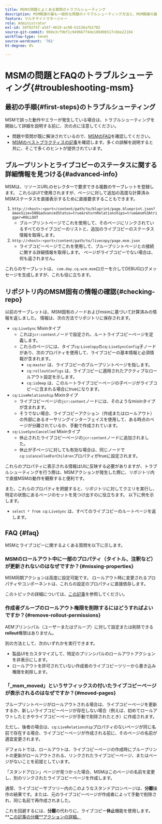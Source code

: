 ```yaml
---
title: MSMの問題とよくある質問のトラブルシューティング
description: MSM関連の最も一般的な問題のトラブルシューティング方法と、MSM関連の最も一般的な質問の回答を得る方法を説明します。
feature: マルチサイトマネージャー
role: Administrator
exl-id: 50f02f4f-a347-4619-ac90-b3136a7b1782
source-git-commit: 90de3cf9bf1c949667f4de109d0b517c6be22184
workflow-type: tm+mt
source-wordcount: '761'
ht-degree: 0%

---
```


# MSMの問題とFAQのトラブルシューティング{#troubleshooting-msm}

## 最初の手順{#first-steps}のトラブルシューティング

MSMで誤った動作やエラーが発生している場合は、トラブルシューティングを開始して詳細を説明する前に、次の点に注意してください。

* 問題や質問が既に解決されているので、[MSMのFAQ](#faq)を確認してください。
* [MSMのベストプラクティスの記事](best-practices.md)を確認します。多くの誤解を説明すると共に、そこで多くのヒントが提供されています。

## ブループリントとライブコピーのステータスに関する詳細情報を見つける{#advanced-info}

MSMは、リソースURLのセレクターで要求できる複数のサーブレットを登録します。 これらはUIで使用されますが、ページに対して追加の高度な計算済みMSMステータスを直接表示するために直接要求することもできます。

1. `http://<host>:<port>/content/path/to/bluprint/page.blueprint.json?&maxSize=500&advancedStatus=true&returnRelationships=true&msm%3Atrigger=ROLLOUT`
   * ブループリントページでこれを使用して、そのページにリンクされているすべてのライブコピーのリストと、追加のライブコピーのステータス情報を取得します。
1. `http://<host>:<port>/content/path/to/livecopy/page.msm.json`
   * ライブコピーページでこれを使用して、ブループリントページとの接続に関する詳細情報を取得します。 ページがライブコピーでない場合は、何も返されません。

これらのサーブレットは、 `com.day.cq.wcm.msm`ロガーを介してDEBUGログメッセージを生成しますが、これも役に立ちます。

## リポジトリ内のMSM固有の情報の確認{#checking-repo}

以前のサーブレットは、MSM固有のノードおよびmixinに基づいて計算済みの情報を返しました。 情報は、次の方法でリポジトリに保存されます。

* `cq:LiveSync` Mixinタイプ
   * これは`jcr:content`ノードで設定され、ルートライブコピーページを定義します。
   * これらのページには、タイプ`cq:LiveCopy`の`cq:LiveSyncConfig`子ノードがあり、次のプロパティを使用して、ライブコピーの基本情報と必須情報が含まれます。
      * `cq:master` は、ライブコピーのブループリントページを指します。
      * `cq:rolloutConfigs` は、ライブコピーに適用されたアクティブなロールアウト設定を示します。
      * `cq:isDeep` は、このルートライブコピーページの子ページがライブコピーに含まれる場合にtrueになります。
* `cq:LiveRelationship` Mixinタイプ
   * ライブコピーページの`jcr:content`ノードには、そのようなmixinタイプが含まれます。
   * そうでない場合、ライブコピーアクション（作成またはロールアウト）の外部にあるオーサリングインターフェイスを使用して、ある時点のページが分離されているか、手動で作成されています。
* `cq:LiveSyncCancelled` Mixinタイプ
   * 休止されたライブコピーページの`jcr:content`ノードに追加されました。
   * 休止が子ページに対しても有効な場合は、同じノードで`cq:isCancelledForChildren`プロパティがtrueに設定されます。

これらのプロパティに表示される情報はUIに反映する必要がありますが、トラブルシューティングを行う際は、MSMアクションが発生した際に、リポジトリ内で直接MSMの動作を観察すると便利です。

また、これらのプロパティを把握すると、リポジトリに対してクエリを実行し、特定の状態にあるページのセットを見つけ出すのに役立ちます。 以下に例を示します。

* `select * from cq:LiveSync` は、すべてのライブコピーのルートページを返します。

## FAQ {#faq}

MSMとライブコピーに関するよくある質問を以下に示します。

### MSMのロールアウト中に一部のプロパティ（タイトル、注釈など）が更新されないのはなぜですか？{#missing-properties}

MSM同期アクションは高度に設定可能です。 ロールアウト時に変更されるプロパティやコンポーネントは、これらの設定のプロパティに直接依存します。

このトピックの詳細については、[この記事](best-practices.md)を参照してください。

### 作成者グループのロールアウト権限を削除するにはどうすればよいですか？{#remove-rollout-permissions}

AEMプリンシパル（ユーザーまたはグループ）に対して設定または削除できる&#x200B;**rollout**&#x200B;権限はありません。

別の方法として、次のいずれかを実行できます。

* 製品UIをカスタマイズして、特定のプリンシパルのロールアウトアクションを非表示にします。
* ロールアウトを許可されていない作成者のライブコピーツリーから書き込み権限を削除します。

### 「_msm_moved」というサフィックスの付いたライブコピーページが表示されるのはなぜですか？{#moved-pages}

ブループリントページがロールアウトされる場合は、ライブコピーページを更新するか、新しいライブコピーページが存在しない場合（例えば、初めてロールアウトしたときやライブコピーページが手動で削除されたとき）に作成されます。

ただし、後者の場合は、`cq:LiveRelationship`プロパティのないページが同じ名前で存在する場合、ライブコピーページが作成される前に、そのページの名前が適宜変更されます。

デフォルトでは、ロールアウトは、ライブコピーページの作成時にブループリントの更新がロールアウトされる、リンクされたライブコピーページ、またはページがないことを前提としています。

「スタンドアロン」ページが見つかった場合、MSMはこのページの名前を変更し、別のリンクされたライブコピーページを作成します。

通常、ライブコピーサブツリー内のこのようなスタンドアロンページは、**分離**&#x200B;操作の結果です。または、元のライブコピーページが作成者によって手動で削除され、同じ名前で再作成されました。

これを回避するには、**分離**&#x200B;の代わりに、ライブコピー&#x200B;**休止**&#x200B;機能を使用します。 **[この記事の分離**&#x200B;アクションの詳細。](creating-live-copies.md)
